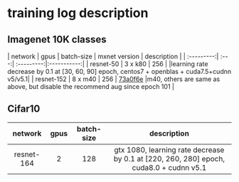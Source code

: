# training log description

## Imagenet 10K classes

| network    | gpus | batch-size | mxnet version | description |
| :---------:| :---:| :---------:|:-----------:|
| resnet-50 |  3 x k80  | 256  | |learning rate decrease by 0.1 at [30, 60, 90] epoch, centos7 + openblas + cuda7.5+cudnn v5/v5.1|
| resnet-152 | 8 x m40 | 256 | [73a0f6e](https://github.com/dmlc/mxnet/commit/73a0f6eb7f5570c3a8aa93f9e1fa6bf257a7bdd8) |m40, others are same as above, but disable the recommend aug since epoch 101 |

## Cifar10

| network    | gpus | batch-size | description |
| :---------:| :---:| :---------:|:-----------:|
|  resnet-164|  2   | 128        | gtx 1080, learning rate decrease by 0.1 at [220, 260, 280] epoch, cuda8.0 + cudnn v5.1|
